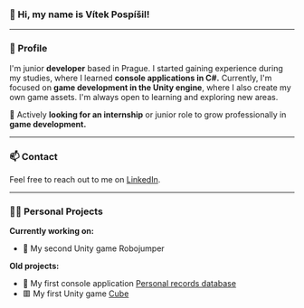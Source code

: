 ### 👋 Hi, my name is Vítek Pospíšil!

---

### 👾 Profile
I'm junior **developer** based in Prague. 
I started gaining experience during my studies, where I learned **console applications in C#.** Currently, I'm focused on **game development in the Unity engine**, where I also create my own game assets. I'm always open to learning and exploring new areas.  

🎯 Actively **looking for an internship** or junior role to grow professionally in **game development.**

---

### 📫 Contact
Feel free to reach out to me on [LinkedIn](https://www.linkedin.com/in/vítek-pospíšil-091b41370).

---

### 👨‍💻 Personal Projects

**Currently working on:**
- 🤖 My second Unity game Robojumper

**Old projects:**
- 🦾 My first console application [Personal records database](https://github.com/pospisilvitek/personal-records-database) 
- 🟥 My first Unity game [Cube](https://github.com/pospisilvitek/cube) 


